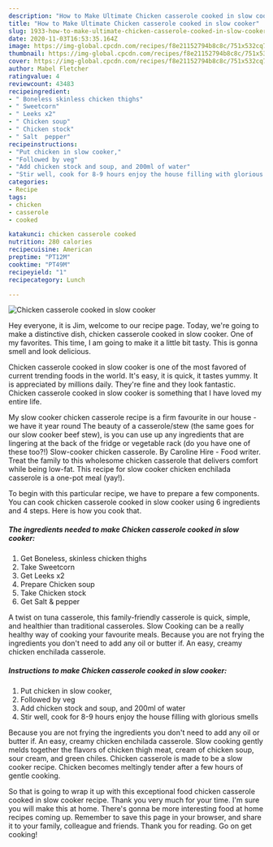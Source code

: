```yaml
---
description: "How to Make Ultimate Chicken casserole cooked in slow cooker"
title: "How to Make Ultimate Chicken casserole cooked in slow cooker"
slug: 1933-how-to-make-ultimate-chicken-casserole-cooked-in-slow-cooker
date: 2020-11-03T16:53:35.164Z
image: https://img-global.cpcdn.com/recipes/f8e21152794b8c8c/751x532cq70/chicken-casserole-cooked-in-slow-cooker-recipe-main-photo.jpg
thumbnail: https://img-global.cpcdn.com/recipes/f8e21152794b8c8c/751x532cq70/chicken-casserole-cooked-in-slow-cooker-recipe-main-photo.jpg
cover: https://img-global.cpcdn.com/recipes/f8e21152794b8c8c/751x532cq70/chicken-casserole-cooked-in-slow-cooker-recipe-main-photo.jpg
author: Mabel Fletcher
ratingvalue: 4
reviewcount: 43483
recipeingredient:
- " Boneless skinless chicken thighs"
- " Sweetcorn"
- " Leeks x2"
- " Chicken soup"
- " Chicken stock"
- " Salt  pepper"
recipeinstructions:
- "Put chicken in slow cooker,"
- "Followed by veg"
- "Add chicken stock and soup, and 200ml of water"
- "Stir well, cook for 8-9 hours enjoy the house filling with glorious smells"
categories:
- Recipe
tags:
- chicken
- casserole
- cooked

katakunci: chicken casserole cooked 
nutrition: 280 calories
recipecuisine: American
preptime: "PT12M"
cooktime: "PT49M"
recipeyield: "1"
recipecategory: Lunch

---
```



![Chicken casserole cooked in slow cooker](https://img-global.cpcdn.com/recipes/f8e21152794b8c8c/751x532cq70/chicken-casserole-cooked-in-slow-cooker-recipe-main-photo.jpg)

Hey everyone, it is Jim, welcome to our recipe page. Today, we're going to make a distinctive dish, chicken casserole cooked in slow cooker. One of my favorites. This time, I am going to make it a little bit tasty. This is gonna smell and look delicious.

Chicken casserole cooked in slow cooker is one of the most favored of current trending foods in the world. It's easy, it is quick, it tastes yummy. It is appreciated by millions daily. They're fine and they look fantastic. Chicken casserole cooked in slow cooker is something that I have loved my entire life.

My slow cooker chicken casserole recipe is a firm favourite in our house - we have it year round The beauty of a casserole/stew (the same goes for our slow cooker beef stew), is you can use up any ingredients that are lingering at the back of the fridge or vegetable rack (do you have one of these too?!) Slow-cooker chicken casserole. By Caroline Hire - Food writer. Treat the family to this wholesome chicken casserole that delivers comfort while being low-fat. This recipe for slow cooker chicken enchilada casserole is a one-pot meal (yay!).


To begin with this particular recipe, we have to prepare a few components. You can cook chicken casserole cooked in slow cooker using 6 ingredients and 4 steps. Here is how you cook that.

<!--inarticleads1-->

##### The ingredients needed to make Chicken casserole cooked in slow cooker:

1. Get  Boneless, skinless chicken thighs
1. Take  Sweetcorn
1. Get  Leeks x2
1. Prepare  Chicken soup
1. Take  Chicken stock
1. Get  Salt &amp; pepper


A twist on tuna casserole, this family-friendly casserole is quick, simple, and healthier than traditional casseroles. Slow Cooking can be a really healthy way of cooking your favourite meals. Because you are not frying the ingredients you don&#39;t need to add any oil or butter if. An easy, creamy chicken enchilada casserole. 

<!--inarticleads2-->

##### Instructions to make Chicken casserole cooked in slow cooker:

1. Put chicken in slow cooker,
1. Followed by veg
1. Add chicken stock and soup, and 200ml of water
1. Stir well, cook for 8-9 hours enjoy the house filling with glorious smells


Because you are not frying the ingredients you don&#39;t need to add any oil or butter if. An easy, creamy chicken enchilada casserole. Slow cooking gently melds together the flavors of chicken thigh meat, cream of chicken soup, sour cream, and green chiles. Chicken casserole is made to be a slow cooker recipe. Chicken becomes meltingly tender after a few hours of gentle cooking. 

So that is going to wrap it up with this exceptional food chicken casserole cooked in slow cooker recipe. Thank you very much for your time. I'm sure you will make this at home. There's gonna be more interesting food at home recipes coming up. Remember to save this page in your browser, and share it to your family, colleague and friends. Thank you for reading. Go on get cooking!
